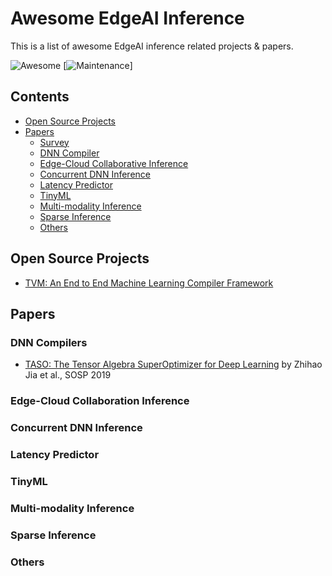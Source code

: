 # Awesome EdgeAI Inference
This is a list of awesome EdgeAI inference related projects & papers.

![Awesome](https://cdn.rawgit.com/sindresorhus/awesome/d7305f38d29fed78fa85652e3a63e154dd8e8829/media/badge.svg)
[![Maintenance](https://img.shields.io/badge/Maintained%3F-YES-green.svg)]

## Contents
- [Open Source Projects](#open-source-projects)
- [Papers](#papers)
  - [Survey](#survey)
  - [DNN Compiler](#compiler)
  - [Edge-Cloud Collaborative Inference](#Collaborative)
  - [Concurrent DNN Inference](#concurrent)
  - [Latency Predictor](#predictor)
  - [TinyML](#tinyml)
  - [Multi-modality Inference](#multi-modality)
  - [Sparse Inference](#sparse)
  - [Others](#others)
 
 
## Open Source Projects
- [TVM: An End to End Machine Learning Compiler Framework](https://tvm.apache.org/)

## Papers

### DNN Compilers
- [TASO: The Tensor Algebra SuperOptimizer for Deep Learning](https://dl.acm.org/doi/abs/10.1145/3341301.3359630) by Zhihao Jia et al., SOSP 2019

### Edge-Cloud Collaboration Inference

### Concurrent DNN Inference

### Latency Predictor

### TinyML

### Multi-modality Inference

### Sparse Inference

### Others
